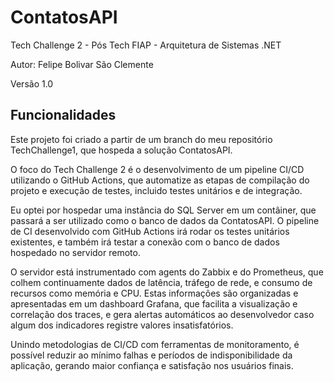 # ContatosAPI

Tech Challenge 2 - Pós Tech FIAP - Arquitetura de Sistemas .NET

Autor: Felipe Bolivar São Clemente

Versão 1.0

## Funcionalidades

Este projeto foi criado a partir de um branch do meu repositório TechChallenge1, que hospeda a solução ContatosAPI.

O foco do Tech Challenge 2 é o desenvolvimento de um pipeline CI/CD utilizando o GitHub Actions, que automatize as etapas de compilação do projeto e execução de testes, incluido testes unitários e de integração.

Eu optei por hospedar uma instância do SQL Server em um contâiner, que passará a ser utilizado como o banco de dados da ContatosAPI. O pipeline de CI desenvolvido com GitHub Actions irá rodar os testes unitários existentes, e também irá testar a conexão com o banco de dados hospedado no servidor remoto.

O servidor está instrumentado com agents do Zabbix e do Prometheus, que colhem continuamente dados de latência, tráfego de rede, e consumo de recursos como memória e CPU. Estas informações são organizadas e apresentadas em um dashboard Grafana, que facilita a visualização e correlação dos traces, e gera alertas automáticos ao desenvolvedor caso algum dos indicadores registre valores insatisfatórios. 

Unindo metodologias de CI/CD com ferramentas de monitoramento, é possível reduzir ao mínimo falhas e períodos de indisponibilidade da aplicação, gerando maior confiança e satisfação nos usuários finais.
